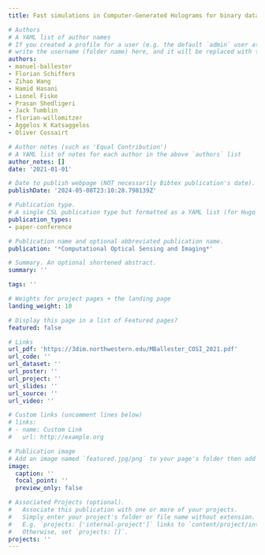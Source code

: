 ```yaml
---
title: Fast simulations in Computer-Generated Holograms for binary data storage

# Authors
# A YAML list of author names
# If you created a profile for a user (e.g. the default `admin` user at `content/authors/admin/`), 
# write the username (folder name) here, and it will be replaced with their full name and linked to their profile.
authors:
- manuel-ballester
- Florian Schiffers
- Zihao Wang
- Hamid Hasani
- Lionel Fiske
- Prasan Shedligeri
- Jack Tumblin
- florian-willomitzer
- Aggelos K Katsaggelos
- Oliver Cossairt

# Author notes (such as 'Equal Contribution')
# A YAML list of notes for each author in the above `authors` list
author_notes: []
date: '2021-01-01'

# Date to publish webpage (NOT necessarily Bibtex publication's date).
publishDate: '2024-05-08T23:10:28.798139Z'

# Publication type.
# A single CSL publication type but formatted as a YAML list (for Hugo requirements).
publication_types:
- paper-conference

# Publication name and optional abbreviated publication name.
publication: '*Computational Optical Sensing and Imaging*'

# Summary. An optional shortened abstract.
summary: ''

tags: ''

# Weights for project pages + the landing page
landing_weight: 10

# Display this page in a list of Featured pages?
featured: false

# Links
url_pdf: 'https://3dim.northwestern.edu/MBallester_COSI_2021.pdf'
url_code: ''
url_dataset: ''
url_poster: ''
url_project: ''
url_slides: ''
url_source: ''
url_video: ''

# Custom links (uncomment lines below)
# links:
# - name: Custom Link
#   url: http://example.org

# Publication image
# Add an image named `featured.jpg/png` to your page's folder then add a caption below.
image:
  caption: ''
  focal_point: ''
  preview_only: false

# Associated Projects (optional).
#   Associate this publication with one or more of your projects.
#   Simply enter your project's folder or file name without extension.
#   E.g. `projects: ['internal-project']` links to `content/project/internal-project/index.md`.
#   Otherwise, set `projects: []`.
projects: ''
---
```

